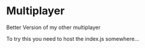 # Multiplayer
Better Version of my other multiplayer


To try this you need to host the index.js somewhere...
